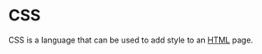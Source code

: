 # CSS















CSS is a language that can be used to add style to an [HTML](/wiki/HTML) page.






